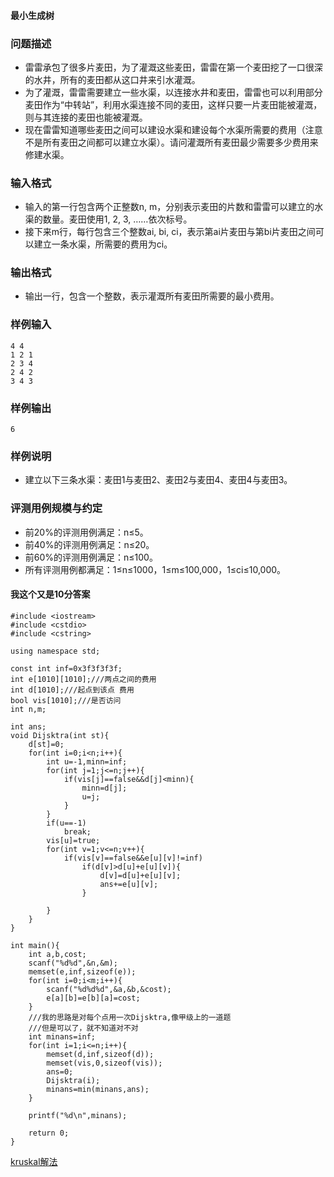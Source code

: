 #### 最小生成树

### 问题描述
* 雷雷承包了很多片麦田，为了灌溉这些麦田，雷雷在第一个麦田挖了一口很深的水井，所有的麦田都从这口井来引水灌溉。
* 为了灌溉，雷雷需要建立一些水渠，以连接水井和麦田，雷雷也可以利用部分麦田作为“中转站”，利用水渠连接不同的麦田，这样只要一片麦田能被灌溉，则与其连接的麦田也能被灌溉。
* 现在雷雷知道哪些麦田之间可以建设水渠和建设每个水渠所需要的费用（注意不是所有麦田之间都可以建立水渠）。请问灌溉所有麦田最少需要多少费用来修建水渠。
### 输入格式
* 输入的第一行包含两个正整数n, m，分别表示麦田的片数和雷雷可以建立的水渠的数量。麦田使用1, 2, 3, ……依次标号。
* 接下来m行，每行包含三个整数ai, bi, ci，表示第ai片麦田与第bi片麦田之间可以建立一条水渠，所需要的费用为ci。
### 输出格式
* 输出一行，包含一个整数，表示灌溉所有麦田所需要的最小费用。
### 样例输入
```
4 4
1 2 1
2 3 4
2 4 2
3 4 3
```
### 样例输出
```
6
```
### 样例说明
* 建立以下三条水渠：麦田1与麦田2、麦田2与麦田4、麦田4与麦田3。
### 评测用例规模与约定
* 前20%的评测用例满足：n≤5。
* 前40%的评测用例满足：n≤20。
* 前60%的评测用例满足：n≤100。
* 所有评测用例都满足：1≤n≤1000，1≤m≤100,000，1≤ci≤10,000。


#### 我这个又是10分答案
```
#include <iostream>
#include <cstdio>
#include <cstring>

using namespace std;

const int inf=0x3f3f3f3f;
int e[1010][1010];///两点之间的费用
int d[1010];///起点到该点 费用
bool vis[1010];///是否访问
int n,m;

int ans;
void Dijsktra(int st){
    d[st]=0;
    for(int i=0;i<n;i++){
        int u=-1,minn=inf;
        for(int j=1;j<=n;j++){
            if(vis[j]==false&&d[j]<minn){
                minn=d[j];
                u=j;
            }
        }
        if(u==-1)
            break;
        vis[u]=true;
        for(int v=1;v<=n;v++){
            if(vis[v]==false&&e[u][v]!=inf)
                if(d[v]>d[u]+e[u][v]){
                    d[v]=d[u]+e[u][v];
                    ans+=e[u][v];
                }

        }
    }
}

int main(){
    int a,b,cost;
    scanf("%d%d",&n,&m);
    memset(e,inf,sizeof(e));
    for(int i=0;i<m;i++){
        scanf("%d%d%d",&a,&b,&cost);
        e[a][b]=e[b][a]=cost;
    }
    ///我的思路是对每个点用一次Dijsktra,像甲级上的一道题
    ///但是可以了，就不知道对不对
    int minans=inf;
    for(int i=1;i<=n;i++){
        memset(d,inf,sizeof(d));
        memset(vis,0,sizeof(vis));
        ans=0;
        Dijsktra(i);
        minans=min(minans,ans);
    }

    printf("%d\n",minans);

    return 0;
}
```



[kruskal解法](https://blog.csdn.net/tigerisland45/article/details/54917446)
